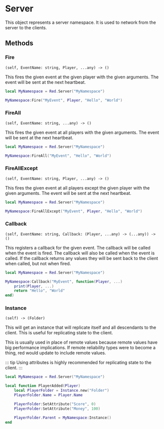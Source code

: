 # Server

This object represents a server namespace. It is used to
network from the server to the clients.

## Methods

### Fire
`(self, EventName: string, Player, ...any) -> ()`

This fires the given event at the given player with the
given arguments. The event will be sent at the next
heartbeat.

```lua
local MyNamespace = Red.Server("MyNamespace")

MyNamespace:Fire("MyEvent", Player, "Hello", "World")
```

### FireAll
`(self, EventName: string, ...any) -> ()`

This fires the given event at all players with the given
arguments. The event will be sent at the next heartbeat.

```lua
local MyNamespace = Red.Server("MyNamespace")

MyNamespace:FireAll("MyEvent", "Hello", "World")
```

### FireAllExcept
`(self, EventName: string, Player, ...any) -> ()`

This fires the given event at all players except the given
player with the given arguments. The event will be sent at
the next heartbeat.

```lua
local MyNamespace = Red.Server("MyNamespace")

MyNamespace:FireAllExcept("MyEvent", Player, "Hello", "World")
```

### Callback
`(self, EventName: string, Callback: (Player, ...any) -> (...any)) -> ()`

This registers a callback for the given event. The callback
will be called when the event is fired. The callback will
also be called when the event is called. If the callback
returns any values they will be sent back to the client when
called, but not when fired.

```lua
local MyNamespace = Red.Server("MyNamespace")

MyNamespace:Callback("MyEvent", function(Player, ...)
	print(Player, ...)
	return "Hello", "World"
end)
```

### Instance
`(self) -> (Folder)`

This will get an instance that will replicate itself and
all descendants to the client. This is useful for
replicating state to the client.

This is usually used in place of remote values because
remote values have big performance implications. If remote
reliability types were to become a thing, red would update
to include remote values.

::: tip
Using attributes is highly recommended for replicating
state to the client.
:::

```lua
local MyNamespace = Red.Server("MyNamespace")

local function PlayerAdded(Player)
	local PlayerFolder = Instance.new("Folder")
	PlayerFolder.Name = Player.Name

	PlayerFolder:SetAttribute("Score", 0)
	PlayerFolder:SetAttribute("Money", 100)

	PlayerFolder.Parent = MyNamespace:Instance()
end
```